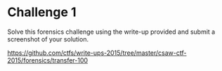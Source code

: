 # Challenge 1

Solve this forensics challenge using the write-up provided and submit a
screenshot of your solution.

  

<a
href="https://github.com/ctfs/write-ups-2015/tree/master/csaw-ctf-2015/forensics/transfer-100"
rel="noopener"
target="_blank">https://github.com/ctfs/write-ups-2015/tree/master/csaw-ctf-2015/forensics/transfer-100</a>
